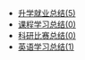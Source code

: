 - [升学就业总结(5)](升学就业/电子信息工程学院/README.md)
- [课程学习总结(0)](课程学习/电子信息工程学院/README.md)
- [科研比赛总结(0)](科研比赛/电子信息工程学院/README.md)
- [英语学习总结(1)](英语学习/README.md)

